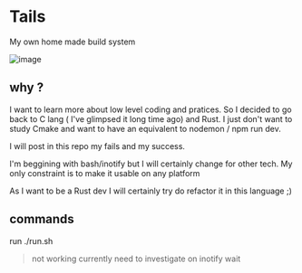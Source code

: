 # Tails
My own home made build system

![image](https://user-images.githubusercontent.com/29978847/202927767-c59ba3c5-562a-436c-9b4f-1fc6ea5b6ef4.png)


## why ?

I want to learn more about low level coding and pratices. So I decided to go back to C lang ( I've glimpsed it  long time ago) and Rust.
I just don't want to study Cmake and want to have an equivalent to nodemon / npm run dev.

I will post in this repo my fails and my success. 

I'm beggining with bash/inotify but I will certainly change for other tech.
My only constraint is to make it usable on any platform

As I want to be a Rust dev I will certainly try do refactor it in this language ;)


## commands

run ./run.sh


> not working currently need to investigate on inotify wait

